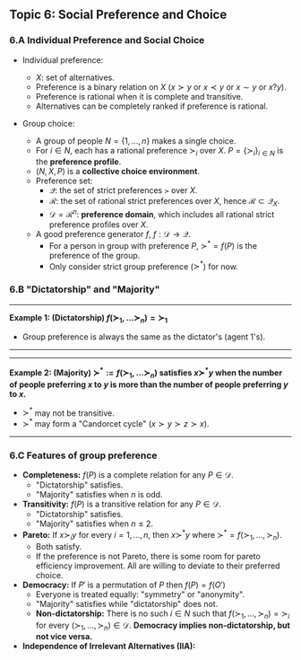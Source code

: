 ## Topic 6: Social Preference and Choice
### 6.A Individual Preference and Social Choice
* Individual preference:
  * $X$: set of alternatives.
  * Preference is a binary relation on $X$
    ($x \succ y$ or $x \prec y$ or $x \sim y$ or $x ? y$).
  * Preference is rational when it is complete and transitive.
  * Alternatives can be completely ranked if preference is rational.

* Group choice:
  * A group of people $N = \{1,...,n\}$ makes a single choice.
  * For $i \in N$, each has a rational preference $\succ_i$ over $X$. $P = \{\succ_i\}_{i \in N}$ is the **preference profile**.
  * $(N,X,P)$ is a **collective choice environment**. 
  * Preference set:
    * $\mathcal{Q}$: the set of strict preferences $\succ$ over $X$.
    * $\mathcal{R}$: the set of rational strict preferences over $X$, hence $\mathcal{R} \subset \mathcal{Q}_X$.
    * $\mathcal{D}=\mathcal{R}^n$: **preference domain**, which includes all rational strict preference profiles over $X$.
  * A good preference generator $f$, $f: \mathcal{D} \to \mathcal{Q}$.
    * For a person in group with preference $P$, $\succ^* = f(P)$ is the preference of the group.
    * Only consider strict group preference ($\succ^*$) for now.

### 6.B "Dictatorship" and "Majority"
---
**Example 1: (Dictatorship) $f(\succ_1,...\succ_n) = \succ_1$**

* Group preference is always the same as the dictator's (agent 1's).

---

---
**Example 2: (Majority) $\succ^* := f(\succ_1,...\succ_n)$ satisfies $x \succ^* y$ when the number of people preferring $x$ to $y$ is more than the number of people preferring $y$ to $x$.**

* $\succ^*$ may not be transitive.
* $\succ^*$ may form a "Candorcet cycle" ($x \succ y \succ z \succ x$).

---

### 6.C Features of group preference
* **Completeness:** $f(P)$ is a complete relation for any $P \in \mathcal{D}$.
  * "Dictatorship" satisfies.
  * "Majority" satisfies when $n$ is odd.
* **Transitivity:** $f(P)$ is a transitive relation for any $P \in \mathcal{D}$.
  * "Dictatorship" satisfies.
  * "Majority" satisfies when $n \leq 2$.
* **Pareto:** If $x \succ_i y$ for every $i=1,...,n$, then $x \succ^* y$ where $\succ^* = f(\succ_1,...,\succ_n)$.
  * Both satisfy.
  * If the preference is not Pareto, there is some room for pareto efficiency improvement. All are willing to deviate to their preferred choice.
* **Democracy:** If $P'$ is a permutation of $P$ then $f(P)=f(O')$
  * Everyone is treated equally: "symmetry" or "anonymity".
  * "Majority" satisfies while "dictatorship" does not.
  * **Non-dictatorship:** There is no such $i \in N$ such that $f(\succ_1,...,\succ_n)=\succ_i$ for every $(\succ_1,...,\succ_n) \in \mathcal{D}$. **Democracy implies non-dictatorship, but not vice versa.**
* **Independence of Irrelevant Alternatives (IIA):** 